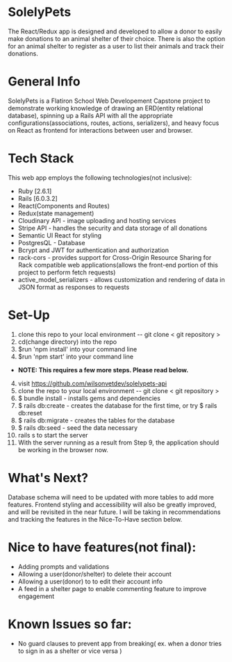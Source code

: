 # SolelyPets
The React/Redux app is designed and developed to allow a donor to easily make donations to an animal shelter of their choice. There is also the option for an animal shelter to register as a user to list their animals and track their donations.

# General Info
SolelyPets is a Flatiron School Web Developement Capstone project to demonstrate working knowledge of drawing an ERD(entity relational database), spinning up a Rails API with all the appropriate configurations(associations, routes, actions, serializers), and heavy focus on React as frontend for interactions between user and browser.

# Tech Stack
This web app employs the following technologies(not inclusive):

* Ruby [2.6.1]
* Rails [6.0.3.2]
* React(Components and Routes)
* Redux(state management)
* Cloudinary API - image uploading and hosting services
* Stripe API - handles the security and data storage of all donations
* Semantic UI React for styling
* PostgresQL - Database
* Bcrypt and JWT for authentication and authorization
* rack-cors - provides support for Cross-Origin Resource Sharing for Rack compatible web applications(allows the front-end portion of this project to perform fetch requests)
* active_model_serializers - allows customization and rendering of data in JSON format as responses to requests

# Set-Up
1. clone this repo to your local environment -- git clone < git repository >
2. cd(change directory) into the repo
3. $run 'npm install' into your command line
3. $run 'npm start' into your command line
* **NOTE: This requires a few more steps. Please read below.**
4. visit https://github.com/wilsonvetdev/solelypets-api
5. clone the repo to your local environment -- git clone < git repository >
6. $ bundle install - installs gems and dependencies
7. $ rails db:create - creates the database for the first time, or try $ rails db:reset
8. $ rails db:migrate - creates the tables for the database
9. $ rails db:seed - seed the data necessary
10. rails s to start the server
11. With the server running as a result from Step 9, the application should be working in the browser now.

# What's Next?

Database schema will need to be updated with more tables to add more features. Frontend styling and accessibility will also be greatly improved, and will be revisited in the near future. I will be taking in recommendations and tracking the features in the Nice-To-Have section below.

# Nice to have features(not final):

* Adding prompts and validations
* Allowing a user(donor/shelter) to delete their account
* Allowing a user(donor) to to edit their account info 
* A feed in a shelter page to enable commenting feature to improve engagement

# Known Issues so far:
* No guard clauses to prevent app from breaking( ex. when a donor tries to sign in as a shelter or vice versa )

